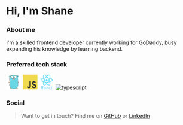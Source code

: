 # Hi, I'm Shane

### About me

I'm a skilled frontend developer currently working for GoDaddy, busy expanding his knowledge by learning backend.

### Preferred tech stack
<p align="left">
  <img src="https://github.com/devicons/devicon/blob/master/icons/go/go-original.svg" alt="go" width="40" height="40"/>
  <img src="https://github.com/devicons/devicon/blob/master/icons/javascript/javascript-original.svg" alt="javascript" width="40" height="40"/> 
  <img src="https://github.com/devicons/devicon/blob/master/icons/react/react-original-wordmark.svg" alt="react" width="40" height="40"/>
  <img src="https://i2.wp.com/blog.logrocket.com/wp-content/uploads/2019/07/E1G1nNb0_400x400.jpg?fit=400%2C400&ssl=1" alt="typescript" width="40" height="40"/>
</p>

### Social

> Want to get in touch?
Find me on [GitHub](https://github.com/shnparker) or [LinkedIn](https://www.linkedin.com/in/shnparker/)
